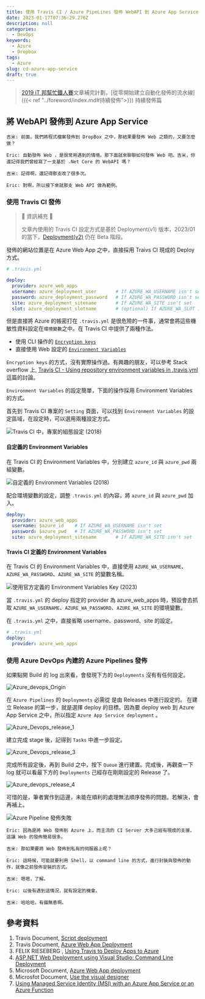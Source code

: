 ```yaml
---
title: 使用 Travis CI / Azure PipeLines 發佈 WebAPI 到 Azure App Service
date: 2023-01-17T07:36:29.276Z
description: null
categories:
  - DevOps
keywords:
  - Azure
  - Dropbox
tags:
  - Azure
slug: cd-azure-app-service
draft: true
---
```


> [2019 iT 邦幫忙鐵人賽](https://ithelp.ithome.com.tw/users/20107551/ironman/1906)文章補完計劃，[從零開始建立自動化發佈的流水線]({{< ref "../foreword/index.md#持續發佈">}}) 持續發佈篇

<!--more-->

## 將 WebAPI 發佈到 Azure App Service

```chat
吉米: 前面，我們將程式檔案發佈到 DropBox 之中，那結果要發佈 Web 之類的，又要怎麼做？

Eric: 自動發佈 Web ，是很常用遇到的情境。那下面就來聊聊如何發佈 Web 吧。吉米，你還記得我們曾經寫了一支基於 .Net Core 的 WebAPI 嗎？

吉米: 記得啊，還記得那支改了很多次。

Eric: 對啊，所以接下來就那支 Web API 做為範例。
```

### 使用 Travis CI 發佈

> 📝 資訊補充 📝
>
> 文章內使用的 Travis CI 設定方式是基於 Deployment(v1) 版本，2023/01 的當下，[Deployment(v2)](https://docs.travis-ci.com/user/deployment-v2) 仍在 Beta 階段。

發佈的網站位置是在 Azure Web App 之中，直接採用 Traivs CI 現成的 Deploy 方式。

```yaml
# .travis.yml

deploy:
  provider: azure_web_apps
  username: azure_deployment_user       # If AZURE_WA_USERNAME isn't set
  password: azure_deployment_password   # If AZURE_WA_PASSWORD isn't set
  site: azure_deployment_sitename       # If AZURE_WA_SITE isn't set
  slot: azure_deployment_slotname       # (optional) If AZURE_WA_SLOT isn't set
```

但是直接將 Azure 的帳密打在 `.travis.yml` 是很危險的一件事，通常會將這些機敏性資料設定在`環境變數`之中。在 Travis CI 中提供了兩種作法。

- 使用 CLI 操作的 [`Encryption keys`](https://docs.travis-ci.com/user/encryption-keys/)
- 直接使用 Web 設定的 [`Environment Variables`](https://docs.travis-ci.com/user/environment-variables/)

`Encryption keys` 的方式，沒有實際操作過。有興趣的朋友，可以參考 Stack overflow 上, [Travis CI - Using repository environment variables in .travis.yml](https://stackoverflow.com/questions/33735992/travis-ci-using-repository-environment-variables-in-travis-yml) 這篇的討論。

`Environment Variables` 的設定簡單，下面的操作採用 Environment Variables 的方式。

首先到 Travis CI 專案的 `Setting` 頁面，可以找到 `Environment Variables` 的設定區域，在設定時，可以選用兩種設定方式。

![Travis CI 中，專案的組態設定 (2018)](images/travis-etting-2018.png)

#### 自定義的 Environment Variables

在 Travis CI 的 Environment Variables 中，分別建立 `azure_id` 與 `azure_pwd` 兩組變數。

![自定義的 Environment Variables (2018)](images/travis-setting-env-custom.png)

配合環境變數的設定，調整 `.travis.yml` 的內容，將 `azure_id` 與 `azure_pwd` 加入。

```yaml
deploy:
  provider: azure_web_apps
  username: $azure_id    # If AZURE_WA_USERNAME isn't set
  password: $azure_pwd   # If AZURE_WA_PASSWORD isn't set
  site: azure_deployment_sitename       # If AZURE_WA_SITE isn't set
```

#### Travis CI 定義的 Environment Variables

在 Travis CI 的 Environment Variables 中，直接使用 `AZURE_WA_USERNAME`、`AZURE_WA_PASSWORD`、`AZURE_WA_SITE` 的變數名稱。

![使用官方定義的 Environment Variables Key (2023)](images/travis-setting-env-2023.png)

當 `.travis.yml` 的 deploy 指定的 provider 為 azure_web_apps 時，預設會去抓取 `AZURE_WA_USERNAME`、`AZURE_WA_PASSWORD`、`AZURE_WA_SITE` 的環境變數。

在 `.travis.yml` 之中，直接省略 username、password、site 的設定。

```yaml
# .travis.yml
deploy:
  provider: azure_web_apps
```

### 使用 Azure DevOps 內建的 Azure Pipelines 發佈

如果點開 Build 的 log 出來看，會發現下方的 `Deployments` 沒有有任何設定。

![Azure_devops_Origin](images/azure-devops-origin.jpeg)

在 `Azure Pipelines` 的 `Deployments` 必需從 是由 Releases 中進行設定的。
在建立 Release 的第一步，就是選擇 deploy 的目標。因為要 deploy web 到 Azure App Service 之中，所以指定 `Azure App Service deployment` 。

![Azure_Devops_release_1](images/azure-pipeline-deployment-template.jpeg)

建立完成 stage 後，記得到 `Tasks` 中進一步設定。

![Azure_Devops_release_3](images/azure-pipelines-task.jpeg)

完成所有設定後，再到 Build 之中，按下 `Queue` 進行建置。完成後，再觀查一下 log 就可以看最下方的 `Deployments` 己經存在剛剛設定的 Release 了。

![Azure_devops_release_4](images/azure-devops-release-deployments.jpeg)

可惜的是，筆者實作到這邊，未能在順利的處理無法順序發佈的問題。若解決，會再補上。

![Azure Pipeline 發佈失敗](images/azure-devops-release-question.png)

```chat
Eric: 因為是將 Web 發佈到 Azure 上，而主流的 CI Server 大多己經有現成的支援，這讓 Web 的發佈簡易很多。

吉米: 那如果要將 Web 發佈到私有的伺服器上呢？

Eric: 這時候，可能就要利用 Shell，以 command line 的方式，進行封裝與發佈的動作，就像之前發佈安裝的方式。

吉米: 嗯嗯，了解。

Eric: 以後有遇到這情況，就有設定的機會。

吉米: 哈哈哈，有備無患啊。
```

## 參考資料

1. Travis Document, [Script deployment](https://docs.travis-ci.com/user/deployment/script/#stq=&stp=0)
2. Travis Document, [Azure Web App Deployment](https://docs.travis-ci.com/user/deployment/azure-web-apps/)
3. FELIX RIESEBERG , [Using Travis to Deploy Apps to Azure](https://felixrieseberg.com/using-travis-to-deploy-apps-to-azure/)
4. [ASP.NET Web Deployment using Visual Studio: Command Line Deployment](https://docs.microsoft.com/en-us/aspnet/web-forms/overview/deployment/visual-studio-web-deployment/command-line-deployments)
5. Microsoft Document, [Azure Web App deployment](https://docs.microsoft.com/en-us/azure/devops/pipelines/targets/webapp?toc=%2Fazure%2Fdevops%2Fdeploy-azure%2Ftoc.json&%3Bbc=%2Fazure%2Fdevops%2Fdeploy-azure%2Fbreadcrumb%2Ftoc.json&view=vsts&tabs=yaml)
6. Microsfot Document, [Use the visual designer](https://docs.microsoft.com/zh-tw/azure/devops/pipelines/get-started-designer?view=vsts&tabs=new-nav#deploy-a-release)
7. [Using Managed Service Identity (MSI) with an Azure App Service or an Azure Function](https://blogs.msdn.microsoft.com/benjaminperkins/2018/06/13/using-managed-service-identity-msi-with-and-azure-app-service-or-an-azure-function/)
